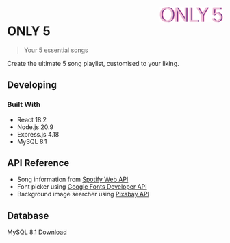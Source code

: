 <img src="./client/src/assets/logo.png" alt="Logo of the project" align="right" style="height:35px">

# ONLY 5

> Your 5 essential songs

Create the ultimate 5 song playlist, customised to your liking.

## Developing

### Built With

-   React 18.2
-   Node.js 20.9
-   Express.js 4.18
-   MySQL 8.1

## API Reference

-   Song information from [Spotify Web API](https://developer.spotify.com/documentation/web-api)
-   Font picker using [Google Fonts Developer API](https://developers.google.com/fonts/docs/developer_api)
-   Background image searcher using [Pixabay API](https://pixabay.com/api/docs/)

## Database

MySQL 8.1
[Download](https://dev.mysql.com/downloads/mysql/)

